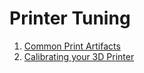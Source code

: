 # Printer Tuning

1. [Common Print Artifacts](artifacts/README.md)
2. [Calibrating your 3D Printer](printercalibration.md)
